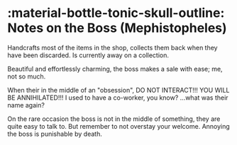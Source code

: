 :material-bottle-tonic-skull-outline: Notes on the Boss (Mephistopheles)
========================

Handcrafts most of the items in the shop, collects them back when they have been discarded. Is currently away on a collection.

Beautiful and effortlessly charming, the boss makes a sale with ease; me, not so much.

When their in the middle of an "obsession", DO NOT INTERACT!!! YOU WILL BE ANNIHILATED!!! I used to have a co-worker, you know? ...what was their name again?

On the rare occasion the boss is not in the middle of something, they are quite easy to talk to. But remember to not overstay your welcome. Annoying the boss is punishable by death.


